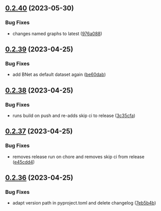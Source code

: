 ## [0.2.40](https://github.com/InTaVia/InTaVia-Backend/compare/v0.2.39...v0.2.40) (2023-05-30)


### Bug Fixes

* changes named graphs to latest ([976a088](https://github.com/InTaVia/InTaVia-Backend/commit/976a088ad8ee6120053f3d7ce67e2e3169f2c999))



## [0.2.39](https://github.com/InTaVia/InTaVia-Backend/compare/v0.2.38...v0.2.39) (2023-04-25)


### Bug Fixes

* add BNet as default dataset again ([be60dab](https://github.com/InTaVia/InTaVia-Backend/commit/be60dabd82e62c0ec6b17f45f475c56bdb7137ab))



## [0.2.38](https://github.com/InTaVia/InTaVia-Backend/compare/v0.2.37...v0.2.38) (2023-04-25)


### Bug Fixes

* runs build on push and re-adds skip ci to release ([3c35cfa](https://github.com/InTaVia/InTaVia-Backend/commit/3c35cfa158e23f56ab91ddc5bfd52f6639f5e8a0))



## [0.2.37](https://github.com/InTaVia/InTaVia-Backend/compare/v0.2.36...v0.2.37) (2023-04-25)


### Bug Fixes

* removes release run on chore and removes skip ci from release ([e45cdd4](https://github.com/InTaVia/InTaVia-Backend/commit/e45cdd421b035afe39e349fd49537800105c370a))



## [0.2.36](https://github.com/InTaVia/InTaVia-Backend/compare/v0.1.0...v0.2.36) (2023-04-25)


### Bug Fixes

* adapt version path in pyproject.toml and delete changelog ([7eb5b4b](https://github.com/InTaVia/InTaVia-Backend/commit/7eb5b4bf0e3ad329b8ceec2e50e6669e334006c7))



